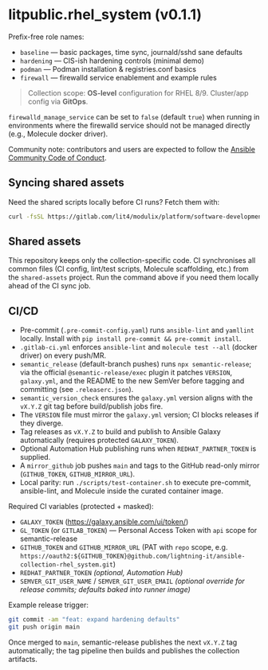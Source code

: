 # litpublic.rhel_system (v0.1.1)

Prefix-free role names:

- `baseline` — basic packages, time sync, journald/sshd sane defaults
- `hardening` — CIS-ish hardening controls (minimal demo)
- `podman` — Podman installation & registries.conf basics
- `firewall` — firewalld service enablement and example rules

> Collection scope: **OS-level** configuration for RHEL 8/9. Cluster/app config via **GitOps**.

`firewalld_manage_service` can be set to `false` (default `true`) when running in environments where the firewalld
service should not be managed directly (e.g., Molecule docker driver).

Community note: contributors and users are expected to follow the [Ansible Community Code of Conduct](CODE_OF_CONDUCT.md).

## Syncing shared assets

Need the shared scripts locally before CI runs? Fetch them with:

```bash
curl -fsSL https://gitlab.com/lit4/modulix/platform/software-development-ecosystem/automation-tools/shared-assets/-/raw/main/collections/common/scripts/sync_shared_assets.sh | bash
```

## Shared assets

This repository keeps only the collection-specific code. CI synchronises all common files
(CI config, lint/test scripts, Molecule scaffolding, etc.) from the `shared-assets` project.
Run the command above if you need them locally ahead of the CI sync job.

## CI/CD

- Pre-commit (`.pre-commit-config.yaml`) runs `ansible-lint` and `yamllint` locally. Install with `pip install pre-commit && pre-commit install`.
- `.gitlab-ci.yml` enforces `ansible-lint` and `molecule test --all` (docker driver) on every push/MR.
- `semantic_release` (default-branch pushes) runs `npx semantic-release`; via the official `@semantic-release/exec` plugin it patches `VERSION`, `galaxy.yml`, and the README to the new SemVer before tagging and committing (see `.releaserc.json`).
- `semantic_version_check` ensures the `galaxy.yml` version aligns with the `vX.Y.Z` git tag before build/publish jobs fire.
- The `VERSION` file must mirror the `galaxy.yml` version; CI blocks releases if they diverge.
- Tag releases as `vX.Y.Z` to build and publish to Ansible Galaxy automatically (requires protected `GALAXY_TOKEN`).
- Optional Automation Hub publishing runs when `REDHAT_PARTNER_TOKEN` is supplied.
- A `mirror_github` job pushes `main` and tags to the GitHub read-only mirror (`GITHUB_TOKEN`, `GITHUB_MIRROR_URL`).
- Local parity: run `./scripts/test-container.sh` to execute pre-commit, ansible-lint, and Molecule inside the curated container image.

Required CI variables (protected + masked):

- `GALAXY_TOKEN` (https://galaxy.ansible.com/ui/token/)
- `GL_TOKEN` (or `GITLAB_TOKEN`) — Personal Access Token with `api` scope for semantic-release
- `GITHUB_TOKEN` and `GITHUB_MIRROR_URL` (PAT with `repo` scope, e.g. `https://oauth2:${GITHUB_TOKEN}@github.com/lightning-it/ansible-collection-rhel_system.git`)
- `REDHAT_PARTNER_TOKEN` *(optional, Automation Hub)*
- `SEMVER_GIT_USER_NAME` / `SEMVER_GIT_USER_EMAIL` *(optional override for release commits; defaults baked into runner image)*

Example release trigger:

```bash
git commit -am "feat: expand hardening defaults"
git push origin main
```

Once merged to `main`, semantic-release publishes the next `vX.Y.Z` tag automatically; the tag pipeline then builds and publishes the collection artifacts.

